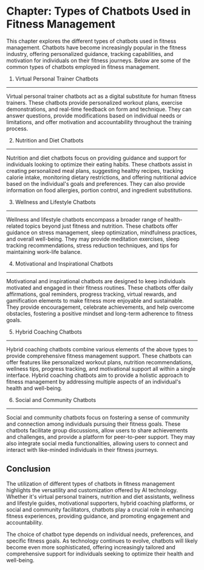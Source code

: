 Chapter: Types of Chatbots Used in Fitness Management
=====================================================

This chapter explores the different types of chatbots used in fitness management. Chatbots have become increasingly popular in the fitness industry, offering personalized guidance, tracking capabilities, and motivation for individuals on their fitness journeys. Below are some of the common types of chatbots employed in fitness management.

1. Virtual Personal Trainer Chatbots
------------------------------------

Virtual personal trainer chatbots act as a digital substitute for human fitness trainers. These chatbots provide personalized workout plans, exercise demonstrations, and real-time feedback on form and technique. They can answer questions, provide modifications based on individual needs or limitations, and offer motivation and accountability throughout the training process.

2. Nutrition and Diet Chatbots
------------------------------

Nutrition and diet chatbots focus on providing guidance and support for individuals looking to optimize their eating habits. These chatbots assist in creating personalized meal plans, suggesting healthy recipes, tracking calorie intake, monitoring dietary restrictions, and offering nutritional advice based on the individual's goals and preferences. They can also provide information on food allergies, portion control, and ingredient substitutions.

3. Wellness and Lifestyle Chatbots
----------------------------------

Wellness and lifestyle chatbots encompass a broader range of health-related topics beyond just fitness and nutrition. These chatbots offer guidance on stress management, sleep optimization, mindfulness practices, and overall well-being. They may provide meditation exercises, sleep tracking recommendations, stress reduction techniques, and tips for maintaining work-life balance.

4. Motivational and Inspirational Chatbots
------------------------------------------

Motivational and inspirational chatbots are designed to keep individuals motivated and engaged in their fitness routines. These chatbots offer daily affirmations, goal reminders, progress tracking, virtual rewards, and gamification elements to make fitness more enjoyable and sustainable. They provide encouragement, celebrate achievements, and help overcome obstacles, fostering a positive mindset and long-term adherence to fitness goals.

5. Hybrid Coaching Chatbots
---------------------------

Hybrid coaching chatbots combine various elements of the above types to provide comprehensive fitness management support. These chatbots can offer features like personalized workout plans, nutrition recommendations, wellness tips, progress tracking, and motivational support all within a single interface. Hybrid coaching chatbots aim to provide a holistic approach to fitness management by addressing multiple aspects of an individual's health and well-being.

6. Social and Community Chatbots
--------------------------------

Social and community chatbots focus on fostering a sense of community and connection among individuals pursuing their fitness goals. These chatbots facilitate group discussions, allow users to share achievements and challenges, and provide a platform for peer-to-peer support. They may also integrate social media functionalities, allowing users to connect and interact with like-minded individuals in their fitness journeys.

Conclusion
----------

The utilization of different types of chatbots in fitness management highlights the versatility and customization offered by AI technology. Whether it's virtual personal trainers, nutrition and diet assistants, wellness and lifestyle guides, motivational supporters, hybrid coaching platforms, or social and community facilitators, chatbots play a crucial role in enhancing fitness experiences, providing guidance, and promoting engagement and accountability.

The choice of chatbot type depends on individual needs, preferences, and specific fitness goals. As technology continues to evolve, chatbots will likely become even more sophisticated, offering increasingly tailored and comprehensive support for individuals seeking to optimize their health and well-being.
